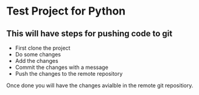 # Test Project for Python
## This will have steps for pushing code to git
* First clone the project 
* Do some changes
* Add the changes
* Commit the changes with a message
* Push the changes to the remote repository

Once done you will have the changes avialble in the remote git repositiory.